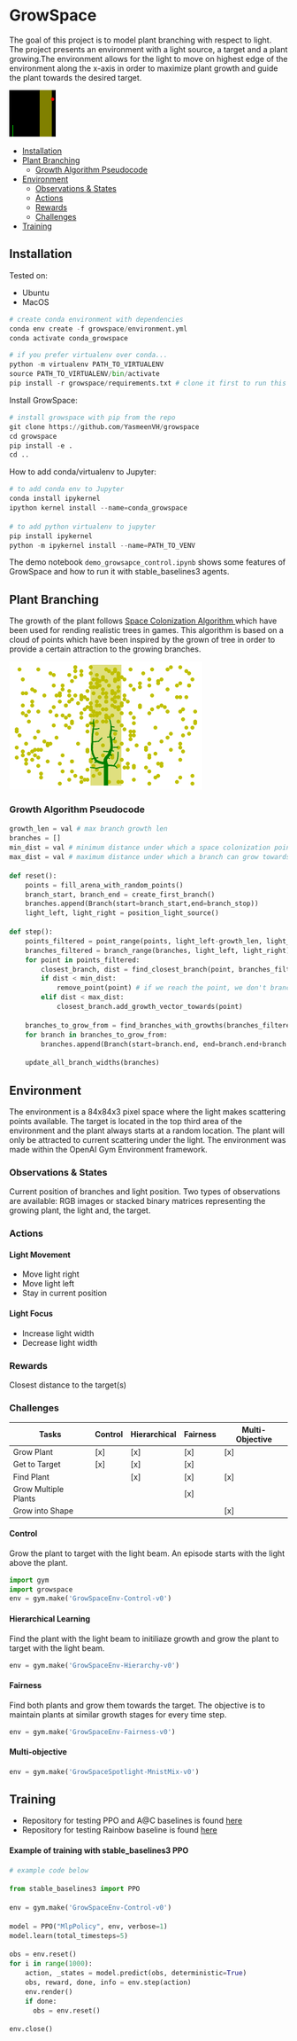 GrowSpace
=================

The goal of this project is to model plant branching with respect to light. The project presents an environment with a light source, a target and a plant growing.The environment allows for the light to move on highest edge of the environment along the x-axis in order to maximize plant growth and guide the plant towards the desired target.

![alt text](https://github.com/YasmeenVH/growspace/blob/master/scripts/GrowSpaceEnv-HierarchyHard-v0-210218-163806.gif)

<!--ts-->
 * [Installation](#installation)
  * [Plant Branching](#plant-branching)
    * [Growth Algorithm Pseudocode](#growth-algorithm-pseudocode)
  * [Environment](#environment)
    * [Observations & States](#observations----states)
    * [Actions](#actions)
    * [Rewards](#rewards)
    * [Challenges](#challenges)
  * [Training](#training)
<!--te-->

## Installation
Tested on:
- Ubuntu
- MacOS

``` python
# create conda environment with dependencies
conda env create -f growspace/environment.yml 
conda activate conda_growspace
```

``` python
# if you prefer virtualenv over conda...
python -m virtualenv PATH_TO_VIRTUALENV
source PATH_TO_VIRTUALENV/bin/activate
pip install -r growspace/requirements.txt # clone it first to run this git clone https://github.com/YasmeenVH/growspace
```

Install GrowSpace:
``` python
# install growspace with pip from the repo
git clone https://github.com/YasmeenVH/growspace
cd growspace
pip install -e .
cd ..
```

How to add conda/virtualenv to Jupyter:
``` python
# to add conda env to Jupyter
conda install ipykernel
ipython kernel install --name=conda_growspace

# to add python virtualenv to jupyter
pip install ipykernel
python -m ipykernel install --name=PATH_TO_VENV
```

The demo notebook `demo_growsapce_control.ipynb` shows some features of GrowSpace and how to run it with stable_baselines3 agents.

## Plant Branching
The growth of the plant follows [Space Colonization Algorithm ](http://algorithmicbotany.org/papers/colonization.egwnp2007.large.pdf) which have been used for rending realistic trees in games. This algorithm is based on a cloud of points which have been inspired by the grown of tree in order to provide a certain attraction to the growing branches. 

![alt text](https://github.com/YasmeenVH/growspace/blob/master/scripts/beam.png)

### Growth Algorithm Pseudocode

```python
growth_len = val # max branch growth len
branches = []
min_dist = val # minimum distance under which a space colonization point is reached
max_dist = val # maximum distance under which a branch can grow towards a space colonization point  

def reset():
    points = fill_arena_with_random_points()     
    branch_start, branch_end = create_first_branch()
    branches.append(Branch(start=branch_start,end=branch_stop))
    light_left, light_right = position_light_source()

def step():
    points_filtered = point_range(points, light_left-growth_len, light_right+growth_len)
    branches_filtered = branch_range(branches, light_left, light_right)
    for point in points_filtered:
        closest_branch, dist = find_closest_branch(point, branches_filtered)
        if dist < min_dist:
            remove_point(point) # if we reach the point, we don't branch
        elif dist < max_dist:
            closest_branch.add_growth_vector_towards(point)
        
    branches_to_grow_from = find_branches_with_growths(branches_filtered)
    for branch in branches_to_grow_from:
        branches.append(Branch(start=branch.end, end=branch.end+branch.growth_vector * growth_len))

    update_all_branch_widths(branches)

```

## Environment
The environment is a 84x84x3 pixel space where the light makes scattering points available. The target is located in the top third area of the environment and the plant always starts at a random location. The plant will only be attracted to current scattering under the light. The environment was made within the OpenAI Gym Environment framework.
### Observations & States
Current position of branches and light position. Two types of observations are available: RGB images or stacked binary matrices representing the growing plant, the light and, the target.

### Actions
#### Light Movement
- Move light right
- Move light left
- Stay in current position 

#### Light Focus
- Increase light width
- Decrease light width

### Rewards 
Closest distance to the target(s)

### Challenges
 Tasks               | Control       | Hierarchical  | Fairness | Multi-Objective
---|---|---|---|--- 
 Grow Plant          |  [x]          | [x]           | [x]      | [x]            
 Get to Target       |  [x]          | [x]           | [x]      |                
 Find Plant          |               | [x]           | [x]      | [x]            
 Grow Multiple Plants|               |               | [x]      |                
 Grow into Shape     |               |               |          | [x]            


#### Control
Grow the plant to target with the light beam. An episode starts with the light above the plant.
```python
import gym
import growspace  
env = gym.make('GrowSpaceEnv-Control-v0')
```

#### Hierarchical Learning 
Find the plant with the light beam to initiliaze growth and grow the plant to target with the light beam.
```python
env = gym.make('GrowSpaceEnv-Hierarchy-v0')
```

#### Fairness
Find both plants and grow them towards the target. The objective is to maintain plants at similar growth stages for every time step.
```python
env = gym.make('GrowSpaceEnv-Fairness-v0')
```
#### Multi-objective 
```python
env = gym.make('GrowSpaceSpotlight-MnistMix-v0')
```

## Training
- Repository for testing PPO and A@C baselines is found [here](https://github.com/YasmeenVH/growspaceenv_baselines/tree/master/a2c_ppo_acktr)
- Repository for testing Rainbow baseline is found [here](https://github.com/manuel-delverme/rainbow_growspace)

#### Example of training with stable_baselines3 PPO

``` python
# example code below

from stable_baselines3 import PPO

env = gym.make('GrowSpaceEnv-Control-v0')

model = PPO("MlpPolicy", env, verbose=1)
model.learn(total_timesteps=5)

obs = env.reset()
for i in range(1000):
    action, _states = model.predict(obs, deterministic=True)
    obs, reward, done, info = env.step(action)
    env.render()
    if done:
      obs = env.reset()

env.close()
```
